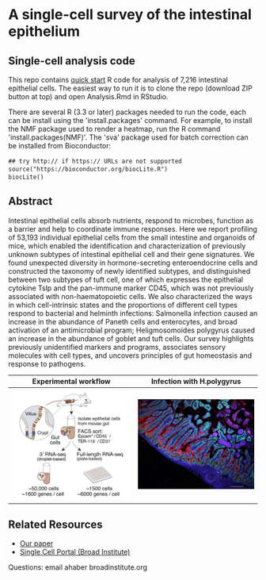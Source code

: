 # A single-cell survey of the intestinal epithelium

## Single-cell analysis code
This repo contains <a href="https://github.com/adamh-broad/single_cell_intestine/blob/master/Analysis.md">quick start</a> R code for analysis of 7,216 intestinal epithelial cells. The easiest way to run it is to clone the repo (download ZIP button at top) and open Analysis.Rmd in RStudio. 

There are several R (3.3 or later) packages needed to run the code, each can be install using the 'install.packages' command. For example, to install the NMF package used to render a heatmap, run the R command 'install.packages(NMF)'. The 'sva' package used for batch correction can be installed from Bioconductor:

```{r }
## try http:// if https:// URLs are not supported
source("https://bioconductor.org/biocLite.R")
biocLite()
``` 

## Abstract
Intestinal epithelial cells absorb nutrients, respond to microbes, function as a barrier and help to coordinate immune responses. Here we report profiling of 53,193 individual epithelial cells from the small intestine and organoids of mice, which enabled the identification and characterization of previously unknown subtypes of intestinal epithelial cell and their gene signatures. We found unexpected diversity in hormone-secreting enteroendocrine cells and constructed the taxonomy of newly identified subtypes, and distinguished between two subtypes of tuft cell, one of which expresses the epithelial cytokine Tslp and the pan-immune marker CD45, which was not previously associated with non-haematopoietic cells. We also characterized the ways in which cell-intrinsic states and the proportions of different cell types respond to bacterial and helminth infections: Salmonella infection caused an increase in the abundance of Paneth cells and enterocytes, and broad activation of an antimicrobial program; Heligmosomoides polygyrus caused an increase in the abundance of goblet and tuft cells. Our survey highlights previously unidentified markers and programs, associates sensory molecules with cell types, and uncovers principles of gut homeostasis and response to pathogens.

Experimental workflow            |  Infection with H.polygyrus
:-------------------------:|:-------------------------:
![](https://github.com/adamh-broad/single_cell_intestine/blob/master/Fig1a.jpg)  |  ![](https://github.com/adamh-broad/single_cell_intestine/blob/master/Relmb.jpg)

## Related Resources
* <a href="https://www.nature.com/articles/nature24489">Our paper</a>
* <a href="https://portals.broadinstitute.org/single_cell/study/small-intestinal-epithelium">Single Cell Portal (Broad Institute)</a>

Questions:
email ahaber <at> broadinstitute.org
